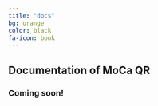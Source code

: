 ```yaml
---
title: "docs"
bg: orange
color: black
fa-icon: book
---
```


## Documentation of MoCa QR

### **Coming soon!**
